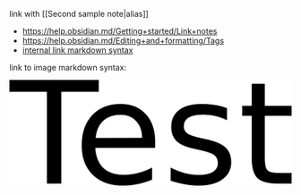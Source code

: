 link with [[Second sample note|alias]]


- https://help.obsidian.md/Getting+started/Link+notes
- https://help.obsidian.md/Editing+and+formatting/Tags
- [internal link markdown syntax](Second%20sample%20note.md)

link to image markdown syntax:

![markdown image](test.png)
